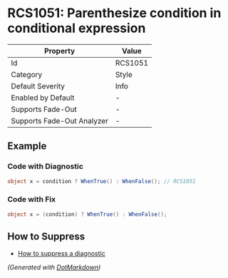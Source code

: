 # RCS1051: Parenthesize condition in conditional expression

| Property                    | Value   |
| --------------------------- | ------- |
| Id                          | RCS1051 |
| Category                    | Style   |
| Default Severity            | Info    |
| Enabled by Default          | \-      |
| Supports Fade\-Out          | \-      |
| Supports Fade\-Out Analyzer | \-      |

## Example

### Code with Diagnostic

```csharp
object x = condition ? WhenTrue() : WhenFalse(); // RCS1051
```

### Code with Fix

```csharp
object x = (condition) ? WhenTrue() : WhenFalse();
```

## How to Suppress

* [How to suppress a diagnostic](../HowToConfigureAnalyzers#how-to-suppress-a-diagnostic)

*\(Generated with [DotMarkdown](http://github.com/JosefPihrt/DotMarkdown)\)*